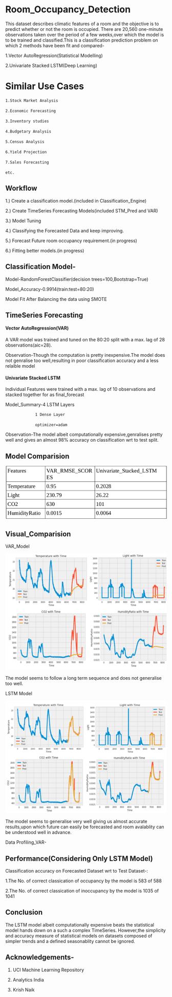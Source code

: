 # Room_Occupancy_Detection
This dataset describes climatic features of a room and the objective is to predict whether or not the room is occupied.
There are 20,560 one-minute observations taken over the period of a few weeks,over which the model is to be trained and classified.This is a classification prediction problem on which 2 methods have been fit and compared-

1.Vector AutoRegression(Statistical Modelling)

2.Univariate Stacked LSTM(Deep Learning)

# Similar Use Cases

    1.Stock Market Analysis
    
    2.Economic Forecasting
   
    3.Inventory studies
    
    4.Budgetary Analysis 
    
    5.Census Analysis 
    
    6.Yield Projection 
    
    7.Sales Forecasting 
    
    etc.

## Workflow

1.) Create a classification model.(included in Classification_Engine)

2.) Create TimeSeries Forecasting Models(included STM_Pred and VAR)

3.) Model Tuning

4.) Classifying the Forecasted Data and keep improving.

5.) Forecast Future room occupancy requirement.(in progress)

6.) Fitting better models.(in progress)

## Classification Model-

  Model-RandomForestClassifier(decision trees=100,Bootstrap=True)
  
  Model_Accuracy-0.9914(train:test=80:20)
  
  Model Fit After Balancing the data using SMOTE
  
## TimeSeries Forecasting
#### Vector AutoRegression(VAR)
   A VAR model was trained and tuned on the 80:20 split with a max. lag of 28 observations(aic=28).
   
   Observation-Though the computation is pretty inexpensive.The model does not genralise too well,resulting in poor classification accuracy and a less relaible model
   
#### Univariate Stacked LSTM
  Individual Features were trained with a max. lag of 10 observations and stacked together for as final_forecast
  
  Model_Summary-4 LSTM Layers
  
                 1 Dense Layer
                           
                 optimizer=adam
  
  Observation-The model albeit computationally expensive,genralises pretty well and gives an almost 98% accuracy on classification wrt to test split.
  
  
  ## Model Comparision
  
  <img src="images/Model_Performance.png" title="Model_Comparision">
  
  ## Visual_Comparision
  
  VAR_Model
  
  <img src="images/VAR_Performance.png" title="VAR_Performance">
  
  The model seems to follow a long term sequence and does not generalise too well.
  
  LSTM Model
  
  <img src="images/LSTM_Performance.png" title="LSTM_Performance">
  
  The model seems to generalise very well giving us almost accurate results,upon which future can easily be forecasted and room avalablity can be understood well in advance.
  
  Data Profiling_VAR-
  
 ## Performance(Considering Only LSTM Model)
 
 Classification accuracy on Forecasted Dataset wrt to Test Dataset-:
 
 1.The No. of correct classication of occupancy by the model is 583 of 588
 
 2.The No. of correct classication of inoccupancy by the model is 1035 of 1041 
 
 ## Conclusion
 
 The LSTM model albeit computationally expensive beats the statistical model hands down on a such a complex TimeSeries.
 However,the simplicity and accuracy measure of statistical models on datasets composed of simpler trends and a defined     seasonablity cannot be ignored.

## Acknowledgements-

1. UCI Machine Learning Repository

2. Analytics India

3. Krish Naik
